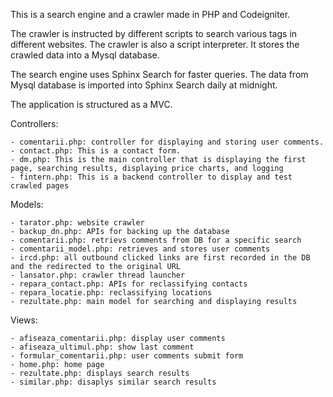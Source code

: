 This is a search engine and a crawler made in PHP and Codeigniter.

The crawler is instructed by different scripts to search various tags in different websites. The crawler is also a script interpreter. It stores the crawled data into a Mysql database.

The search engine uses Sphinx Search for faster queries. The data from Mysql database is imported into Sphinx Search daily at midnight.

The application is structured as a MVC.

Controllers:
	
	- comentarii.php: controller for displaying and storing user comments.
	- contact.php: This is a contact form.
	- dm.php: This is the main controller that is displaying the first page, searching results, displaying price charts, and logging
	- fintern.php: This is a backend controller to display and test crawled pages

Models:

	- tarator.php: website crawler 
	- backup_dn.php: APIs for backing up the database
	- comentarii.php: retrievs comments from DB for a specific search
	- comentarii_model.php: retrieves and stores user comments
	- ircd.php: all outbound clicked links are first recorded in the DB and the redirected to the original URL
	- lansator.php: crawler thread launcher
	- repara_contact.php: APIs for reclassifying contacts 
	- repara_locatie.php: reclassifying locations
	- rezultate.php: main model for searching and displaying results

Views:

	- afiseaza_comentarii.php: display user comments
	- afiseaza_ultimul.php: show last comment
	- formular_comentarii.php: user comments submit form
	- home.php: home page
	- rezultate.php: displays search results
	- similar.php: disaplys similar search results
